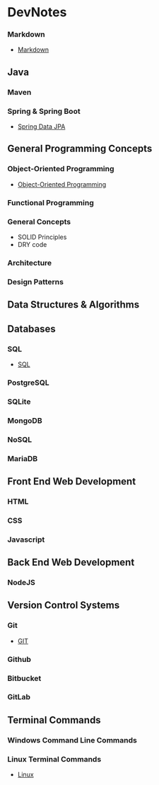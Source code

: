 # **DevNotes**

### **Markdown**  

- [Markdown](./topics/markdown.md)  



## **Java**  






### **Maven**  

### Spring & Spring Boot  
- [Spring Data JPA](./topics/springdatajpa.md)  



## **General Programming Concepts**  



### **Object-Oriented Programming**  

- [Object-Oriented Programming](./topics/oop.md)  

### **Functional Programming**  

### **General Concepts**  
- SOLID Principles
- DRY code

### **Architecture**  

### **Design Patterns**  



## **Data Structures & Algorithms**  



## **Databases**  



### **SQL**  
- [SQL](./topics/sql.md)  

### **PostgreSQL**  

### **SQLite**  

### **MongoDB**  

### **NoSQL**

### **MariaDB**



## **Front End Web Development**  

### **HTML**  
  

### **CSS**  
  
  
### **Javascript**  
  
  
## **Back End Web Development**  

### **NodeJS**  




## **Version Control Systems**  



### Git  

- [GIT](./topics/git.md)  

### Github  
  

### Bitbucket  
  
### GitLab  



## **Terminal Commands**  

### **Windows Command Line Commands**  


### **Linux Terminal Commands**  

- [Linux](./topics/commands-linux.md)